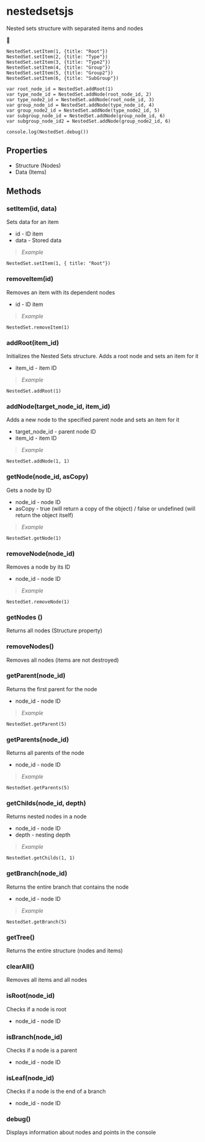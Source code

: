 # nestedsetsjs
 Nested sets structure with separated items and nodes

:evergreen_tree:

```
NestedSet.setItem(1, {title: "Root"})
NestedSet.setItem(2, {title: "Type"})
NestedSet.setItem(3, {title: "Type2"})
NestedSet.setItem(4, {title: "Group"})
NestedSet.setItem(5, {title: "Group2"})
NestedSet.setItem(6, {title: "SubGroup"})

var root_node_id = NestedSet.addRoot(1)
var type_node_id = NestedSet.addNode(root_node_id, 2)
var type_node2_id = NestedSet.addNode(root_node_id, 3)
var group_node_id = NestedSet.addNode(type_node_id, 4)
var group_node2_id = NestedSet.addNode(type_node2_id, 5)
var subgroup_node_id = NestedSet.addNode(group_node_id, 6)
var subgroup_node_id2 = NestedSet.addNode(group_node2_id, 6)

console.log(NestedSet.debug())
```


## Properties
- Structure (Nodes)
- Data (Items)



## Methods


### setItem(id, data)
Sets data for an item
- id - ID item
- data - Stored data

> *Example*
```
NestedSet.setItem(1, { title: "Root"})
```



### removeItem(id)
Removes an item with its dependent nodes
- id - ID item

> *Example*
```
NestedSet.removeItem(1)
```


### addRoot(item_id)
Initializes the Nested Sets structure. Adds a root node and sets an item for it
- item_id - item ID

> *Example*
```
NestedSet.addRoot(1)
```


### addNode(target_node_id, item_id)
Adds a new node to the specified parent node and sets an item for it
- target_node_id - parent node ID
- item_id - item ID

> *Example*
```
NestedSet.addNode(1, 1)
```


### getNode(node_id, asCopy)
Gets a node by ID
- node_id - node ID
- asCopy - true (will return a copy of the object) / false or undefined (will return the object itself)

> *Example*
```
NestedSet.getNode(1)
```


### removeNode(node_id)
Removes a node by its ID
- node_id - node ID

> *Example*
```
NestedSet.removeNode(1)
```



### getNodes ()
Returns all nodes (Structure property)


### removeNodes()
Removes all nodes (items are not destroyed)



### getParent(node_id)
Returns the first parent for the node
- node_id - node ID

> *Example*
```
NestedSet.getParent(5)
```


### getParents(node_id)
Returns all parents of the node
- node_id - node ID

> *Example*
```
NestedSet.getParents(5)
```


### getChilds(node_id, depth)
Returns nested nodes in a node
- node_id - node ID
- depth - nesting depth

> *Example*
```
NestedSet.getChilds(1, 1)
```


### getBranch(node_id)
Returns the entire branch that contains the node
- node_id - node ID

> *Example*
```
NestedSet.getBranch(5)
```


### getTree()
Returns the entire structure (nodes and items)


### clearAll()
Removes all items and all nodes


### isRoot(node_id)
Checks if a node is root
- node_id - node ID


### isBranch(node_id)
Checks if a node is a parent
- node_id - node ID


### isLeaf(node_id)
Checks if a node is the end of a branch
- node_id - node ID


### debug()
Displays information about nodes and points in the console
